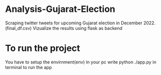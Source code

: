 # Analysis-Gujarat-Election
 Scraping twitter tweets for upcoming Gujarat election in December 2022. (final_df.csv)
 Vizualize the results using flask as backend 
 # To run the project
 You have to setup the envirnment(env) in your pc
 write python ./app.py in terminal to run the app 

